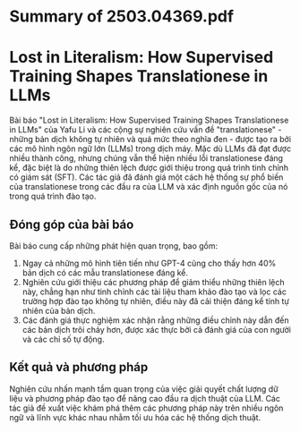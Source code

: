 # Summary of 2503.04369.pdf

# Lost in Literalism: How Supervised Training Shapes Translationese in LLMs

Bài báo "Lost in Literalism: How Supervised Training Shapes Translationese in LLMs" của Yafu Li và các cộng sự nghiên cứu vấn đề "translationese" - những bản dịch không tự nhiên và quá mức theo nghĩa đen - được tạo ra bởi các mô hình ngôn ngữ lớn (LLMs) trong dịch máy. Mặc dù LLMs đã đạt được nhiều thành công, nhưng chúng vẫn thể hiện nhiều lỗi translationese đáng kể, đặc biệt là do những thiên lệch được giới thiệu trong quá trình tinh chỉnh có giám sát (SFT). Các tác giả đã đánh giá một cách hệ thống sự phổ biến của translationese trong các đầu ra của LLM và xác định nguồn gốc của nó trong quá trình đào tạo.

## Đóng góp của bài báo

Bài báo cung cấp những phát hiện quan trọng, bao gồm:

1. Ngay cả những mô hình tiên tiến như GPT-4 cũng cho thấy hơn 40% bản dịch có các mẫu translationese đáng kể.
2. Nghiên cứu giới thiệu các phương pháp để giảm thiểu những thiên lệch này, chẳng hạn như tinh chỉnh các tài liệu tham khảo đào tạo và lọc các trường hợp đào tạo không tự nhiên, điều này đã cải thiện đáng kể tính tự nhiên của bản dịch.
3. Các đánh giá thực nghiệm xác nhận rằng những điều chỉnh này dẫn đến các bản dịch trôi chảy hơn, được xác thực bởi cả đánh giá của con người và các chỉ số tự động.

## Kết quả và phương pháp

Nghiên cứu nhấn mạnh tầm quan trọng của việc giải quyết chất lượng dữ liệu và phương pháp đào tạo để nâng cao đầu ra dịch thuật của LLM. Các tác giả đề xuất việc khám phá thêm các phương pháp này trên nhiều ngôn ngữ và lĩnh vực khác nhau nhằm tối ưu hóa các hệ thống dịch thuật.
